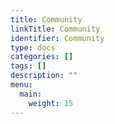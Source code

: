 ```yaml
---
title: Community
linkTitle: Community
identifier: Community
type: docs
categories: []
tags: []
description: ""
menu:
  main:
    weight: 15
---
```


